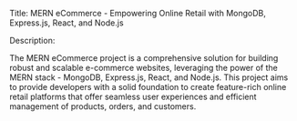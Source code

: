 Title: MERN eCommerce - Empowering Online Retail with MongoDB, Express.js, React, and Node.js

Description:

The MERN eCommerce project is a comprehensive solution for building robust and scalable e-commerce websites, leveraging the power of the MERN stack - MongoDB, Express.js, React, and Node.js. This project aims to provide developers with a solid foundation to create feature-rich online retail platforms that offer seamless user experiences and efficient management of products, orders, and customers.
